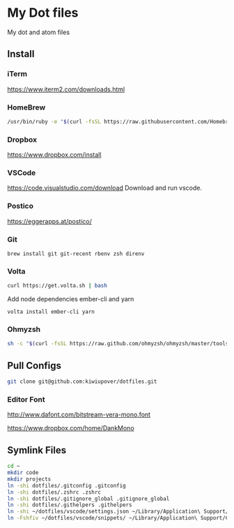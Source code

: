 # My Dot files
My dot and atom files

## Install
### iTerm
https://www.iterm2.com/downloads.html

### HomeBrew
```sh
/usr/bin/ruby -e "$(curl -fsSL https://raw.githubusercontent.com/Homebrew/install/master/install)"
```

### Dropbox
https://www.dropbox.com/install

### VSCode
https://code.visualstudio.com/download
Download and run vscode.

### Postico
https://eggerapps.at/postico/


### Git
```
brew install git git-recent rbenv zsh direnv
```

### Volta
```sh
curl https://get.volta.sh | bash
```

Add node dependencies ember-cli and yarn
```
volta install ember-cli yarn
```

### Ohmyzsh
```sh
sh -c "$(curl -fsSL https://raw.github.com/ohmyzsh/ohmyzsh/master/tools/install.sh)"
```

## Pull Configs
```sh
git clone git@github.com:kiwiupover/dotfiles.git
```

### Editor Font
http://www.dafont.com/bitstream-vera-mono.font

https://www.dropbox.com/home/DankMono


## Symlink Files

```sh
cd ~
mkdir code
mkdir projects
ln -shi dotfiles/.gitconfig .gitconfig
ln -shi dotfiles/.zshrc .zshrc
ln -shi dotfiles/.gitignore_global .gitignore_global
ln -shi dotfiles/.githelpers .githelpers
ln -shi ~/dotfiles/vscode/settings.json ~/Library/Application\ Support/Code/User/settings.json
ln -Fshfiv ~/dotfiles/vscode/snippets/ ~/Library/Application\ Support/Code/User
```
